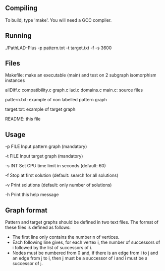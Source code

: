 ## Compiling

To build, type 'make'. You will need a GCC compiler.

## Running

./PathLAD-Plus -p pattern.txt -t target.txt -f -s 3600

Files
-----

Makefile: make an executable (main) and test on 2 subgraph isomorphism instances 

allDiff.c compatibility.c graph.c lad.c domains.c main.c: source files

pattern.txt: example of non labelled pattern graph

target.txt: example of target graph

README: this file

Usage
-----

-p FILE  Input pattern graph (mandatory)

-t FILE  Input target graph (mandatory)

-s INT   Set CPU time limit in seconds (default: 60)

-f       Stop at first solution (default: search for all solutions)

-v       Print solutions (default: only number of solutions)

-h       Print this help message

Graph format
------------

Pattern and target graphs should be defined in two text files. The format of these files is defined as follows:
- The first line only contains the number n of vertices.
- Each following line gives, for each vertex i, the number of successors of i followed by the list of successors of i.
- Nodes must be numbered from 0 and, if there is an edge from i to j and an edge from j to i, then j must be a successor of i and i must be a successor of j.

